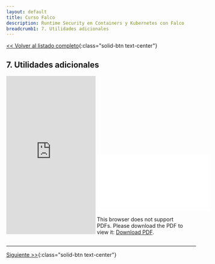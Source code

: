 ```yaml
---
layout: default
title: Curso Falco
description: Runtime Security en Containers y Kubernetes con Falco
breadcrumb1: 7. Utilidades adicionales
---
```

[<< Volver al listado completo](../){:class="solid-btn text-center"}

## 7. Utilidades adicionales

<div style="display:inline-block; width:47%;"
     class="embed-responsive embed-responsive-4by3">
    <iframe width="100%" height="420" src="https://www.youtube.com/embed/i3mqHhOV8CU" title="YouTube video player" frameborder="0" allow="accelerometer; autoplay; clipboard-write; encrypted-media; gyroscope; picture-in-picture" allowfullscreen></iframe>
</div>
<div style="display:inline-block; width:47%;"
     class="embed-responsive embed-responsive-4by3">
    <object data="./7.pdf" type="application/pdf" width="520px" height="420px" style="">
        <embed src="./7.pdf">
            <p>This browser does not support PDFs. Please download the PDF to view it: <a href="./7.pdf">Download PDF</a>.</p>
        </embed>
    </object>
</div>

---
[Siguiente >>](8.1.md){:class="solid-btn text-center"}

